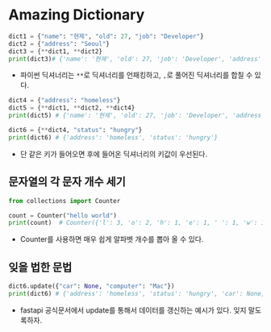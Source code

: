 # Amazing Dictionary

```python
dict1 = {"name": "현제", "old": 27, "job": "Developer"}
dict2 = {"address": "Seoul"}
dict3 = {**dict1, **dict2}
print(dict3)# {'name': '현제', 'old': 27, 'job': 'Developer', 'address': 'Seoul'}
```

- 파이썬 딕셔너리는 `**`로 딕셔너리를 언패킹하고, `,`로 풀어진 딕셔너리를 합칠 수 있다.

```python
dict4 = {"address": "homeless"}
dict5 = {**dict1, **dict2, **dict4}
print(dict5) # {'name': '현제', 'old': 27, 'job': 'Developer', 'address': 'homeless'}

dict6 = {**dict4, "status": "hungry"}
print(dict6) # {'address': 'homeless', 'status': 'hungry'}
```
- 단 같은 키가 들어오면 후에 들어온 딕셔너리의 키값이 우선된다.

## 문자열의 각 문자 개수 세기

```python
from collections import Counter

count = Counter("hello world")
print(count)  # Counter({'l': 3, 'o': 2, 'h': 1, 'e': 1, ' ': 1, 'w': 1, 'r': 1, 'd': 1})
```

- Counter를 사용하면 매우 쉽게 알파벳 개수를 뽑아 올 수 있다.

## 잊을 법한 문법

```python
dict6.update({"car": None, "computer": "Mac"}) 
print(dict6) # {'address': 'homeless', 'status': 'hungry', 'car': None, 'computer': 'Mac'}
```

- fastapi 공식문서에서 update를 통해서 데이터를 갱신하는 예시가 있다. 잊지 말도록하자.

